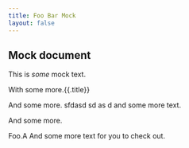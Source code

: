 ```yaml
---
title: Foo Bar Mock
layout: false
---
```

## Mock document

This is *some* mock text.

With some more.{{.title}}

And some more. sfdasd sd as d and some more text.

And some more.

Foo.A And some more text for you to check out.

